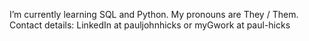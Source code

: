 I’m currently learning SQL and Python. 
My pronouns are They / Them.
Contact details: LinkedIn at pauljohnhicks or myGwork at paul-hicks
